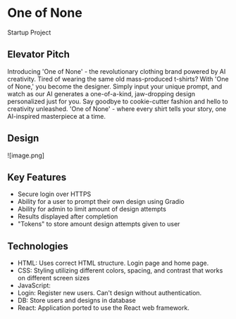 # One of None
Startup Project

## Elevator Pitch
Introducing 'One of None' - the revolutionary clothing brand powered by AI creativity. Tired of wearing the same old mass-produced t-shirts? With 'One of None,' you become the designer. Simply input your unique prompt, and watch as our AI generates a one-of-a-kind, jaw-dropping design personalized just for you. Say goodbye to cookie-cutter fashion and hello to creativity unleashed. 'One of None' - where every shirt tells your story, one AI-inspired masterpiece at a time.

## Design
![image.png]
## Key Features
- Secure login over HTTPS
- Ability for a user to prompt their own design using Gradio
- Ability for admin to limit amount of design attempts
- Results displayed after completion
- "Tokens" to store amount design attempts given to user

## Technologies
- HTML: Uses correct HTML structure. Login page and home page. 
- CSS: Styling utilizing different colors, spacing, and contrast that works on different screen sizes
- JavaScript: 
- Login: Register new users. Can't design without authentication. 
- DB: Store users and designs in database
- React: Application ported to use the React web framework.
